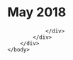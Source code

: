 <html dir="LTR" xmlns:mshelp="http://msdn.microsoft.com/mshelp" xmlns:ddue="http://ddue.schemas.microsoft.com/authoring/2003/5" xmlns:xlink="http://www.w3.org/1999/xlink" xmlns:tool="http://www.microsoft.com/tooltip">
    <head>
        <meta http-equiv="Content-Type" content="text/html; CHARSET=utf-8"></meta>
        <meta name="save" content="history"></meta>
        <title>May 2018</title>
        <xml>
            <mshelp:toctitle title="May 2018"></mshelp:toctitle>
            <mshelp:rltitle title="May 2018"></mshelp:rltitle>
            <mshelp:keyword index="A" term="52ab085c-f7c8-4d9a-9048-8c63ed442a68"></mshelp:keyword>
            <mshelp:attr name="DCSext.ContentType" value="open specification"></mshelp:attr>
            <mshelp:attr name="AssetID" value="52ab085c-f7c8-4d9a-9048-8c63ed442a68"></mshelp:attr>
            <mshelp:attr name="TopicType" value="kbRef"></mshelp:attr>
            <mshelp:attr name="DCSext.Title" value="May 2018" />
        </xml>
    </head>
    <body>
        <div id="header">
            <h1 class="heading">May 2018</h1>
        </div>
        <div id="mainSection">
            <div id="mainBody">
                <div id="allHistory" class="saveHistory"></div>
                <div id="sectionSection0" class="section" name="collapseableSection">
                    


                </div>
            </div>
        </div>
    </body>
</html>
